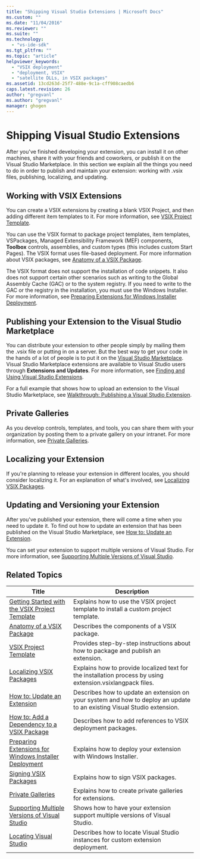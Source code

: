 ```yaml
---
title: "Shipping Visual Studio Extensions | Microsoft Docs"
ms.custom: ""
ms.date: "11/04/2016"
ms.reviewer: ""
ms.suite: ""
ms.technology: 
  - "vs-ide-sdk"
ms.tgt_pltfrm: ""
ms.topic: "article"
helpviewer_keywords: 
  - "VSIX deployment"
  - "deployment, VSIX"
  - "satellite DLLs, in VSIX packages"
ms.assetid: 13cd263d-25f7-488e-9c1a-cff908caedb6
caps.latest.revision: 26
author: "gregvanl"
ms.author: "gregvanl"
manager: ghogen
---
```

# Shipping Visual Studio Extensions
After you've finished developing your extension, you can install it on other machines, share it with your friends and coworkers, or publish it on the Visual Studio Marketplace. In this section we explain all the things you need to do in order to publish and maintain your extension: working with .vsix files, publishing, localizing, and updating.  
  
## Working with VSIX Extensions  
 You can create a VSIX extensions by creating a blank VSIX Project, and then adding different item templates to it. For more information, see [VSIX Project Template](../extensibility/vsix-project-template.md).  
  
 You can use the VSIX format to package project templates, item templates, VSPackages, Managed Extensibility Framework (MEF) components, **Toolbox** controls, assemblies, and custom types (this includes custom Start Pages). The VSIX format uses file-based deployment. For more information about VSIX packages, see [Anatomy of a VSIX Package](../extensibility/anatomy-of-a-vsix-package.md).  
  
 The VSIX format does not support the installation of code snippets. It also does not support certain other scenarios such as writing to the Global Assembly Cache (GAC) or to the system registry. If you need to write to the GAC or the registry in the installation, you must use the Windows Installer. For more information, see [Preparing Extensions for Windows Installer Deployment](../extensibility/preparing-extensions-for-windows-installer-deployment.md).  
  
## Publishing your Extension to the Visual Studio Marketplace  
 You can distribute your extension to other people simply by mailing them the .vsix file or putting in on a server. But the best way to get your code in the hands of a lot of people is to put it on the [Visual Studio Marketplace](https://marketplace.visualstudio.com/vs). Visual Studio Marketplace extensions are available to Visual Studio users through **Extensions and Updates**. For more information, see [Finding and Using Visual Studio Extensions](../ide/finding-and-using-visual-studio-extensions.md).  
  
 For a full example that shows how to upload an extension to the Visual Studio Marketplace, see [Walkthrough: Publishing a Visual Studio Extension](../extensibility/walkthrough-publishing-a-visual-studio-extension.md).  
  
## Private Galleries  
 As you develop controls, templates, and tools, you can share them with your organization by posting them to a private gallery on your intranet. For more information, see [Private Galleries](../extensibility/private-galleries.md).  
  
## Localizing your Extension  
 If you're planning to release your extension in different locales, you should consider localizing it. For an explanation of what's involved, see [Localizing VSIX Packages](../extensibility/localizing-vsix-packages.md).  
  
## Updating and Versioning your Extension  
 After you've published your extension, there will come a time when you need to update it. To find out how to update an extension that has been published on the Visual Studio Marketplace, see [How to: Update an Extension](../extensibility/how-to-update-a-visual-studio-extension.md).  
  
 You can set your extension to support multiple versions of Visual Studio. For more information, see [Supporting Multiple Versions of Visual Studio](../extensibility/supporting-multiple-versions-of-visual-studio.md).  
  
## Related Topics  
  
|Title|Description|  
|-----------|-----------------|  
|[Getting Started with the VSIX Project Template](../extensibility/getting-started-with-the-vsix-project-template.md)|Explains how to use the VSIX project template to install a custom project template.|  
|[Anatomy of a VSIX Package](../extensibility/anatomy-of-a-vsix-package.md)|Describes the components of a VSIX package.|  
|[VSIX Project Template](../extensibility/vsix-project-template.md)|Provides step-by-step instructions about how to package and publish an extension.|  
|[Localizing VSIX Packages](../extensibility/localizing-vsix-packages.md)|Explains how to provide localized text for the installation process by using extension.vsixlangpack files.|  
|[How to: Update an Extension](../extensibility/how-to-update-a-visual-studio-extension.md)|Describes how to update an extension on your system and how to deploy an update to an existing Visual Studio extension.|  
|[How to: Add a Dependency to a VSIX Package](../extensibility/how-to-add-a-dependency-to-a-vsix-package.md)|Describes how to add references to VSIX deployment packages.|  
|[Preparing Extensions for Windows Installer Deployment](../extensibility/preparing-extensions-for-windows-installer-deployment.md)|Explains how to deploy your extension with Windows Installer.|  
|[Signing VSIX Packages](../extensibility/signing-vsix-packages.md)|Explains how to sign VSIX packages.|  
|[Private Galleries](../extensibility/private-galleries.md)|Explains how to create private galleries for extensions.|  
|[Supporting Multiple Versions of Visual Studio](../extensibility/supporting-multiple-versions-of-visual-studio.md)|Shows how to have your extension support multiple versions of Visual Studio.|
|[Locating Visual Studio](locating-visual-studio.md)|Describes how to locate Visual Studio instances for custom extension deployment.|

